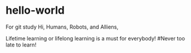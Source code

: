 # hello-world
For git study
Hi, Humans, Robots, and Alliens,

Lifetime learning or lifelong learning is a must for everybody! #Never too late to learn!
